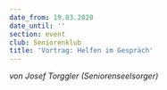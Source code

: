 ```yaml
---
date_from: 19.03.2020
date_until: ''
section: event
club: Seniorenklub
title: 'Vortrag: Helfen im Gespräch'
---
```

_von Josef Torggler (Seniorenseelsorger)_
